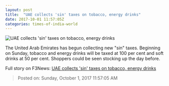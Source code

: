 ```yaml
---
layout: post
title:  "UAE collects 'sin' taxes on tobacco, energy drinks"
date: 2017-10-01 11:57:05Z
categories: times-of-india-world
---
```


![UAE collects 'sin' taxes on tobacco, energy drinks](http://timesofindia.indiatimes.com/photo/msid-60901299/60901299.jpg?189961)

The United Arab Emirates has begun collecting new "sin" taxes. Beginning on Sunday, tobacco and energy drinks will be taxed at 100 per cent and soft drinks at 50 per cent. Shoppers could be seen stocking up the day before.


Full story on F3News: [UAE collects 'sin' taxes on tobacco, energy drinks](http://www.f3nws.com/n/h4vtWF)

> Posted on: Sunday, October 1, 2017 11:57:05 AM
